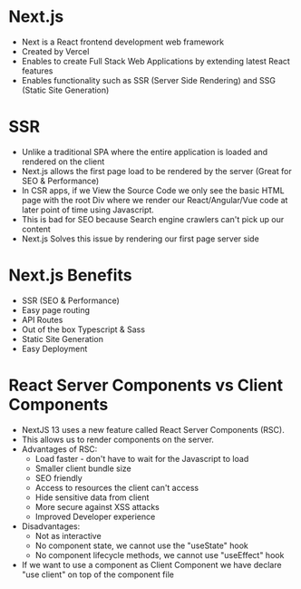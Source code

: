 # Next.js

- Next is a React frontend development web framework
- Created by Vercel
- Enables to create Full Stack Web Applications by extending latest React features
- Enables functionality such as SSR (Server Side Rendering) and SSG (Static Site Generation)

# SSR

- Unlike a traditional SPA where the entire application is loaded and rendered on the client
- Next.js allows the first page load to be rendered by the server (Great for SEO & Performance)
- In CSR apps, if we View the Source Code we only see the basic HTML page with the root Div where we render our React/Angular/Vue code at later point of time using Javascript.
- This is bad for SEO because Search engine crawlers can't pick up our content
- Next.js Solves this issue by rendering our first page server side

# Next.js Benefits

- SSR (SEO & Performance)
- Easy page routing
- API Routes
- Out of the box Typescript & Sass
- Static Site Generation
- Easy Deployment

# React Server Components vs Client Components

- NextJS 13 uses a new feature called React Server Components (RSC).
- This allows us to render components on the server.
- Advantages of RSC:
  - Load faster - don't have to wait for the Javascript to load
  - Smaller client bundle size
  - SEO friendly
  - Access to resources the client can't access
  - Hide sensitive data from client
  - More secure against XSS attacks
  - Improved Developer experience
- Disadvantages:
  - Not as interactive
  - No component state, we cannot use the "useState" hook
  - No component lifecycle methods, we cannot use "useEffect" hook
- If we want to use a component as Client Component we have declare "use client" on top of the component file

